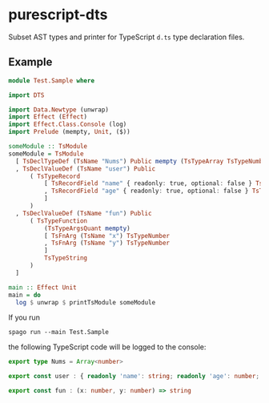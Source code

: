 # purescript-dts

Subset AST types and printer for TypeScript `d.ts` type declaration files.


## Example

```hs
module Test.Sample where

import DTS

import Data.Newtype (unwrap)
import Effect (Effect)
import Effect.Class.Console (log)
import Prelude (mempty, Unit, ($))

someModule :: TsModule
someModule = TsModule
  [ TsDeclTypeDef (TsName "Nums") Public mempty (TsTypeArray TsTypeNumber)
  , TsDeclValueDef (TsName "user") Public
      ( TsTypeRecord
          [ TsRecordField "name" { readonly: true, optional: false } TsTypeString
          , TsRecordField "age" { readonly: true, optional: false } TsTypeNumber
          ]
      )
  , TsDeclValueDef (TsName "fun") Public
      ( TsTypeFunction
          (TsTypeArgsQuant mempty)
          [ TsFnArg (TsName "x") TsTypeNumber 
          , TsFnArg (TsName "y") TsTypeNumber
          ]
          TsTypeString
      )
  ]

main :: Effect Unit
main = do
  log $ unwrap $ printTsModule someModule
```

If you run

```
spago run --main Test.Sample
```

the following TypeScript code will be logged to the console:

```ts
export type Nums = Array<number>

export const user : { readonly 'name': string; readonly 'age': number; }

export const fun : (x: number, y: number) => string
```